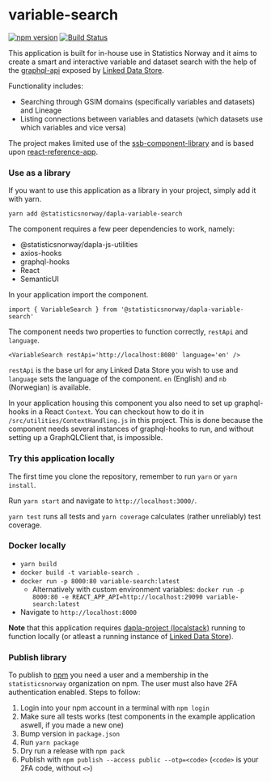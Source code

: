 # variable-search
[![npm version](https://badge.fury.io/js/%40statisticsnorway%2Fdapla-variable-search.svg)](https://badge.fury.io/js/%40statisticsnorway%2Fdapla-variable-search)
[![Build Status](https://dev.azure.com/statisticsnorway/Dapla/_apis/build/status/Frontends/statisticsnorway.variable-search?branchName=master)](https://dev.azure.com/statisticsnorway/Dapla/_build/latest?definitionId=12&branchName=master)

This application is built for in-house use in Statistics Norway and it aims to create a smart and interactive variable
and dataset search with the help of the 
[graphql-api](https://github.com/statisticsnorway/linked-data-store-documentation/blob/master/docs/graphql-api.adoc) 
exposed by [Linked Data Store](https://github.com/statisticsnorway/linked-data-store-documentation).

Functionality includes:
* Searching through GSIM domains (specifically variables and datasets) and Lineage
* Listing connections between variables and datasets (which datasets use which variables and vice versa)

The project makes limited use of the [ssb-component-library](https://github.com/statisticsnorway/ssb-component-library)
and is based upon [react-reference-app](https://github.com/statisticsnorway/react-reference-app).

### Use as a library
If you want to use this application as a library in your project, simply add it with yarn.

`yarn add @statisticsnorway/dapla-variable-search`

The component requires a few peer dependencies to work, namely:

* @statisticsnorway/dapla-js-utilities
* axios-hooks
* graphql-hooks
* React
* SemanticUI

In your application import the component.

`import { VariableSearch } from '@statisticsnorway/dapla-variable-search'`

The component needs two properties to function correctly, `restApi` and `language`.

`<VariableSearch restApi='http://localhost:8080' language='en' />`

`restApi` is the base url for any Linked Data Store you wish to use and `language` sets the language of the component.
`en` (English) and `nb` (Norwegian) is available.

In your application housing this component you also need to set up graphql-hooks in a React `Context`.
You can checkout how to do it in `/src/utilities/ContextHandling.js` in this project. This is done because the component
needs several instances of graphql-hooks to run, and without setting up a GraphQLClient that, is impossible.

### Try this application locally
The first time you clone the repository, remember to run `yarn` or `yarn install`.

Run `yarn start` and navigate to `http://localhost:3000/`.

`yarn test` runs all tests and `yarn coverage` calculates (rather unreliably) test coverage.

### Docker locally
* `yarn build`
* `docker build -t variable-search .`
* `docker run -p 8000:80 variable-search:latest`
  * Alternatively with custom environment variables: `docker run -p 8000:80 -e REACT_APP_API=http://localhost:29090 variable-search:latest`
* Navigate to `http://localhost:8000`

**Note** that this application requires [dapla-project (localstack)](https://github.com/statisticsnorway/dapla-project/blob/master/localstack/README.md)
running to function locally (or atleast a running instance of [Linked Data Store](https://github.com/statisticsnorway/linked-data-store-documentation)).

### Publish library
To publish to [npm](https://www.npmjs.com/) you need a user and a membership in the `statisticsnorway` organization on 
npm. The user must also have 2FA authentication enabled. Steps to follow:

1. Login into your npm account in a terminal with `npm login`
2. Make sure all tests works (test components in the example application aswell, if you made a new one)
3. Bump version in `package.json`
4. Run `yarn package`
5. Dry run a release with `npm pack`
6. Publish with `npm publish --access public --otp=<code>` (`<code>` is your 2FA code, without `<>`)

